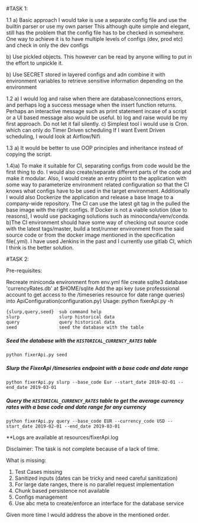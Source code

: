 #TASK 1:

1.1 
a) Basic approach I would take is use a separate config file and use the builtin parser or use my own parser
This although quite simple and elegant, still has the problem that the config  file has to be checked in somewhere.
One way to achieve it is to have multiple levels of configs (dev, prod etc) and check in only the dev configs

b) Use pickled objects. This however can be read by anyone willing to put in the effort to unpickle it.

b) Use SECRET stored in layered configs and adn combine it with environment variables to retrieve sensitive information depending on the environment
  
1.2 a) I would log and raise when there are database/connections errors, and perhaps log a success message when the insert function returns.
Perhaps an interactive message such as print statement incase of a script or a UI based message also would be useful.
b) log and raise would be my first approach. Do not let it fail silently.
c) Simplest tool i would use is Cron. which can only do Timer Driven scheduling
If I want Event Driven scheduling, I would look at Airflow/Nifi

1.3 a) It would be better to use OOP principles and inheritance instead of copying the script.

1.4)a) To make it suitable for CI, separating configs from code would be the first thing to do. I would also create/separate different parts of the code and make it modular.
Also, I would create an entry point to the application with some way to parameterize environment related configuration so that the CI knows what configs have to be used in the
target environment. 
Additionally I would also Dockerize the application and release a base Image to a company-wide repository.
The CI can use the latest git tag in the pulled the base image with the right configs.
If Docker is not a viable solution (due to reasons), I would use packaging solutions such as minoconda/venv/conda.
b)The CI environment should have some way of checking out source code with the latest tags/master, build a test/runner environment
from the said source code or from the docker image mentioned in the specification file(.yml).
I have used Jenkins in the past and I currently use gitlab CI, which I think is the better solution.


#TASK 2:

Pre-requisites:

Recreate miniconda environment from env.yml file
create sqlite3 database 'currencyRates.db' at $HOME/sqlite
Add the api key (use professsional account to get access to the /timeseries resource for date range queries) into ApiConfiguration(configuration.py)
Usage: python fixerApi.py -h

```buildoutcfg
{slurp,query,seed}  sub command help 
slurp               slurp historical data 
query               query historical data 
seed                seed the database with the table
```
##### Seed the database with the `HISTORICAL_CURRENCY_RATES` table
```
python fixerApi.py seed

```
##### Slurp the FixerApi /timeseries endpoint with a base code and date range
```buildoutcfg
python fixerApi.py slurp --base_code Eur --start_date 2019-02-01 --end_date 2019-03-01
```
##### Query the `HISTORICAL_CURRENCY_RATES`  table to get the average currency rates with a base code and date range for any currency
```buildoutcfg
python fixerApi.py query --base_code EUR --currency_code USD --start_date 2019-02-01 --end_date 2019-03-01
```
**Logs are available at resources/fixerApi.log

Disclaimer: The task is not complete because of a lack of time.

What is missing:
1. Test Cases missing
2. Sanitized inputs (dates can be tricky and need careful sanitization)
3. For large date ranges, there is no parallel request implementation
4. Chunk based persistence not available
5. Configs management
6. Use abc meta to create/enforce an interface for the database service

Given more time I would address the above in the mentioned order.
